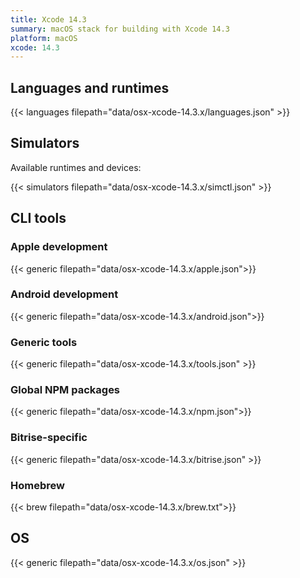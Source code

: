```yaml
---
title: Xcode 14.3
summary: macOS stack for building with Xcode 14.3
platform: macOS
xcode: 14.3
---
```


## Languages and runtimes

{{< languages filepath="data/osx-xcode-14.3.x/languages.json" >}}

## Simulators

Available runtimes and devices:

{{< simulators filepath="data/osx-xcode-14.3.x/simctl.json" >}}

## CLI tools

### Apple development

{{< generic filepath="data/osx-xcode-14.3.x/apple.json">}}

### Android development

{{< generic filepath="data/osx-xcode-14.3.x/android.json">}}

### Generic tools

{{< generic filepath="data/osx-xcode-14.3.x/tools.json" >}}

### Global NPM packages

{{< generic filepath="data/osx-xcode-14.3.x/npm.json">}}

### Bitrise-specific

{{< generic filepath="data/osx-xcode-14.3.x/bitrise.json" >}}

### Homebrew

{{< brew filepath="data/osx-xcode-14.3.x/brew.txt">}}

## OS

{{< generic filepath="data/osx-xcode-14.3.x/os.json" >}}
